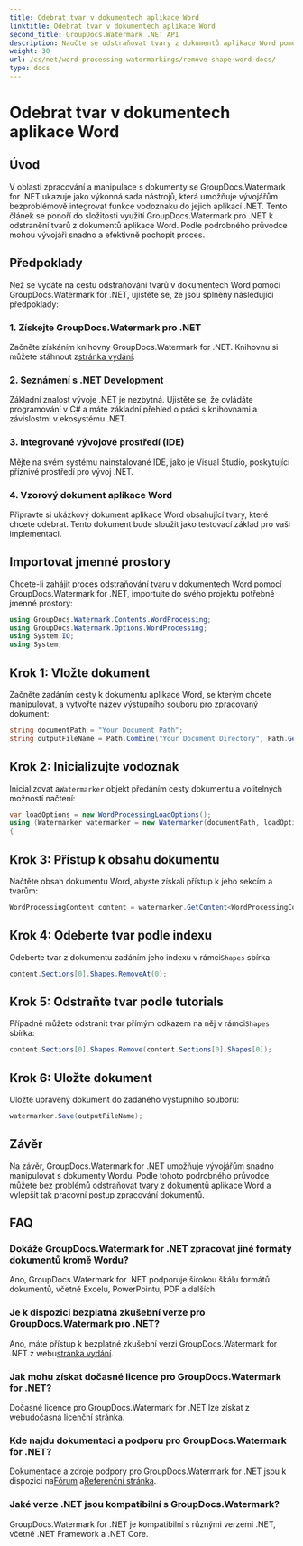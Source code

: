 ```yaml
---
title: Odebrat tvar v dokumentech aplikace Word
linktitle: Odebrat tvar v dokumentech aplikace Word
second_title: GroupDocs.Watermark .NET API
description: Naučte se odstraňovat tvary z dokumentů aplikace Word pomocí GroupDocs.Watermark for .NET. Snadná, efektivní a výkonná manipulace s dokumenty.
weight: 30
url: /cs/net/word-processing-watermarkings/remove-shape-word-docs/
type: docs
---
```

# Odebrat tvar v dokumentech aplikace Word

## Úvod
V oblasti zpracování a manipulace s dokumenty se GroupDocs.Watermark for .NET ukazuje jako výkonná sada nástrojů, která umožňuje vývojářům bezproblémově integrovat funkce vodoznaku do jejich aplikací .NET. Tento článek se ponoří do složitosti využití GroupDocs.Watermark pro .NET k odstranění tvarů z dokumentů aplikace Word. Podle podrobného průvodce mohou vývojáři snadno a efektivně pochopit proces.
## Předpoklady
Než se vydáte na cestu odstraňování tvarů v dokumentech Word pomocí GroupDocs.Watermark for .NET, ujistěte se, že jsou splněny následující předpoklady:
### 1. Získejte GroupDocs.Watermark pro .NET
 Začněte získáním knihovny GroupDocs.Watermark for .NET. Knihovnu si můžete stáhnout z[stránka vydání](https://releases.groupdocs.com/Watermark/net/).
### 2. Seznámení s .NET Development
Základní znalost vývoje .NET je nezbytná. Ujistěte se, že ovládáte programování v C# a máte základní přehled o práci s knihovnami a závislostmi v ekosystému .NET.
### 3. Integrované vývojové prostředí (IDE)
Mějte na svém systému nainstalované IDE, jako je Visual Studio, poskytující příznivé prostředí pro vývoj .NET. 
### 4. Vzorový dokument aplikace Word
Připravte si ukázkový dokument aplikace Word obsahující tvary, které chcete odebrat. Tento dokument bude sloužit jako testovací základ pro vaši implementaci.

## Importovat jmenné prostory
Chcete-li zahájit proces odstraňování tvaru v dokumentech Word pomocí GroupDocs.Watermark for .NET, importujte do svého projektu potřebné jmenné prostory:
```csharp
using GroupDocs.Watermark.Contents.WordProcessing;
using GroupDocs.Watermark.Options.WordProcessing;
using System.IO;
using System;
```
## Krok 1: Vložte dokument
Začněte zadáním cesty k dokumentu aplikace Word, se kterým chcete manipulovat, a vytvořte název výstupního souboru pro zpracovaný dokument:
```csharp
string documentPath = "Your Document Path";
string outputFileName = Path.Combine("Your Document Directory", Path.GetFileName(documentPath));
```
## Krok 2: Inicializujte vodoznak
 Inicializovat a`Watermarker` objekt předáním cesty dokumentu a volitelných možností načtení:
```csharp
var loadOptions = new WordProcessingLoadOptions();
using (Watermarker watermarker = new Watermarker(documentPath, loadOptions))
{
```
## Krok 3: Přístup k obsahu dokumentu
Načtěte obsah dokumentu Word, abyste získali přístup k jeho sekcím a tvarům:
```csharp
WordProcessingContent content = watermarker.GetContent<WordProcessingContent>();
```
## Krok 4: Odeberte tvar podle indexu
 Odeberte tvar z dokumentu zadáním jeho indexu v rámci`Shapes` sbírka:
```csharp
content.Sections[0].Shapes.RemoveAt(0);
```
## Krok 5: Odstraňte tvar podle tutorials
 Případně můžete odstranit tvar přímým odkazem na něj v rámci`Shapes` sbírka:
```csharp
content.Sections[0].Shapes.Remove(content.Sections[0].Shapes[0]);
```
## Krok 6: Uložte dokument
Uložte upravený dokument do zadaného výstupního souboru:
```csharp
watermarker.Save(outputFileName);
```

## Závěr
Na závěr, GroupDocs.Watermark for .NET umožňuje vývojářům snadno manipulovat s dokumenty Wordu. Podle tohoto podrobného průvodce můžete bez problémů odstraňovat tvary z dokumentů aplikace Word a vylepšit tak pracovní postup zpracování dokumentů.
## FAQ
### Dokáže GroupDocs.Watermark for .NET zpracovat jiné formáty dokumentů kromě Wordu?
Ano, GroupDocs.Watermark for .NET podporuje širokou škálu formátů dokumentů, včetně Excelu, PowerPointu, PDF a dalších.
### Je k dispozici bezplatná zkušební verze pro GroupDocs.Watermark pro .NET?
 Ano, máte přístup k bezplatné zkušební verzi GroupDocs.Watermark for .NET z webu[stránka vydání](https://releases.groupdocs.com/).
### Jak mohu získat dočasné licence pro GroupDocs.Watermark for .NET?
 Dočasné licence pro GroupDocs.Watermark for .NET lze získat z webu[dočasná licenční stránka](https://purchase.groupdocs.com/temporary-license/).
### Kde najdu dokumentaci a podporu pro GroupDocs.Watermark for .NET?
 Dokumentace a zdroje podpory pro GroupDocs.Watermark for .NET jsou k dispozici na[Fórum](https://forum.groupdocs.com/c/watermark/19) a[Referenční stránka](https://tutorials.groupdocs.com/Watermark/net/).
### Jaké verze .NET jsou kompatibilní s GroupDocs.Watermark?
GroupDocs.Watermark for .NET je kompatibilní s různými verzemi .NET, včetně .NET Framework a .NET Core.